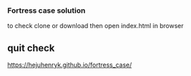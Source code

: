 ### Fortress case solution

to check clone or download then open index.html in browser 

## quit check 
https://hejuhenryk.github.io/fortress_case/